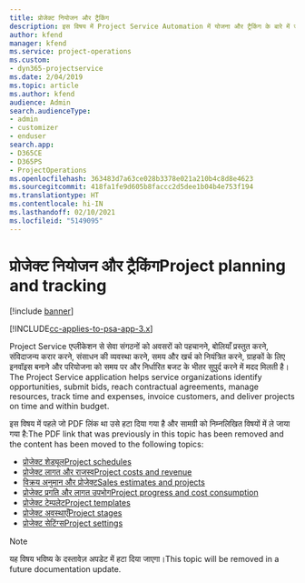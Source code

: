 ```yaml
---
title: प्रोजेक्ट नियोजन और ट्रैकिंग
description: इस विषय में Project Service Automation में योजना और ट्रैकिंग के बारे में जानकारी दी गई है।
author: kfend
manager: kfend
ms.service: project-operations
ms.custom:
- dyn365-projectservice
ms.date: 2/04/2019
ms.topic: article
ms.author: kfend
audience: Admin
search.audienceType:
- admin
- customizer
- enduser
search.app:
- D365CE
- D365PS
- ProjectOperations
ms.openlocfilehash: 363483d7a63ce028b3378e021a210b4c8d8e4623
ms.sourcegitcommit: 418fa1fe9d605b8faccc2d5dee1b04b4e753f194
ms.translationtype: HT
ms.contentlocale: hi-IN
ms.lasthandoff: 02/10/2021
ms.locfileid: "5149095"
---
```

# <a name="project-planning-and-tracking"></a><span data-ttu-id="7650a-103">प्रोजेक्ट नियोजन और ट्रैकिंग</span><span class="sxs-lookup"><span data-stu-id="7650a-103">Project planning and tracking</span></span>

[!include [banner](../../includes/psa-now-project-operations.md)]

[!INCLUDE[cc-applies-to-psa-app-3.x](../../includes/cc-applies-to-psa-app-3x.md)]

<span data-ttu-id="7650a-104">Project Service एप्लीकेशन से सेवा संगठनों को अवसरों को पहचानने, बोलियाँ प्रस्तुत करने, संविदाजन्य करार करने, संसाधन की व्यवस्था करने, समय और खर्च को नियंत्रित करने, ग्राहकों के लिए इनवॉइस बनाने और परियोजना को समय पर और निर्धारित बजट के भीतर सुपुर्द करने में मदद मिलती है।</span><span class="sxs-lookup"><span data-stu-id="7650a-104">The Project Service application helps service organizations identify opportunities, submit bids, reach contractual agreements, manage resources, track time and expenses, invoice customers, and deliver projects on time and within budget.</span></span> 

<span data-ttu-id="7650a-105">इस विषय में पहले जो PDF लिंक था उसे हटा दिया गया है और सामग्री को निम्नलिखित विषयों में ले जाया गया है:</span><span class="sxs-lookup"><span data-stu-id="7650a-105">The PDF link that was previously in this topic has been removed and the content has been moved to the following topics:</span></span>

- [<span data-ttu-id="7650a-106">प्रोजेक्ट शेड्यूल</span><span class="sxs-lookup"><span data-stu-id="7650a-106">Project schedules</span></span>](../project-creating.md)
- [<span data-ttu-id="7650a-107">प्रोजेक्ट लागत और राजस्व</span><span class="sxs-lookup"><span data-stu-id="7650a-107">Project costs and revenue</span></span>](../project-estimating.md)
- [<span data-ttu-id="7650a-108">विक्रय अनुमान और प्रोजेक्ट</span><span class="sxs-lookup"><span data-stu-id="7650a-108">Sales estimates and projects</span></span>](../project-leveraging.md)
- [<span data-ttu-id="7650a-109">प्रोजेक्ट प्रगति और लागत उपभोग</span><span class="sxs-lookup"><span data-stu-id="7650a-109">Project progress and cost consumption</span></span>](../project-tracking.md)
- [<span data-ttu-id="7650a-110">प्रोजेक्ट टेम्पलेट</span><span class="sxs-lookup"><span data-stu-id="7650a-110">Project templates</span></span>](../project-templates.md)
- [<span data-ttu-id="7650a-111">प्रोजेक्ट अवस्थाएँ</span><span class="sxs-lookup"><span data-stu-id="7650a-111">Project stages</span></span>](../project-stages.md)
- [<span data-ttu-id="7650a-112">प्रोजेक्ट सेटिंग्‍स</span><span class="sxs-lookup"><span data-stu-id="7650a-112">Project settings</span></span>](../project-settings.md)

> [!NOTE]
> <span data-ttu-id="7650a-113">यह विषय भविष्य के दस्तावेज़ अपडेट में हटा दिया जाएगा।</span><span class="sxs-lookup"><span data-stu-id="7650a-113">This topic will be removed in a future documentation update.</span></span> 
